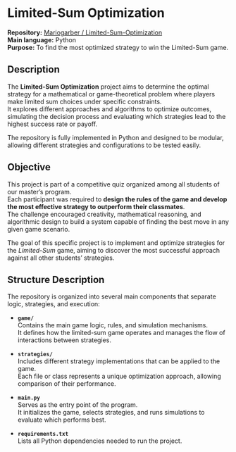 # Limited-Sum Optimization

**Repository:** [Mariogarber / Limited-Sum-Optimization](https://github.com/Mariogarber/Limited-Sum-Optimization)  
**Main language:** Python  
**Purpose:** To find the most optimized strategy to win the Limited-Sum game.

## Description

The **Limited-Sum Optimization** project aims to determine the optimal strategy for a mathematical or game-theoretical problem where players make limited sum choices under specific constraints.  
It explores different approaches and algorithms to optimize outcomes, simulating the decision process and evaluating which strategies lead to the highest success rate or payoff.

The repository is fully implemented in Python and designed to be modular, allowing different strategies and configurations to be tested easily.

## Objective

This project is part of a competitive quiz organized among all students of our master’s program.  
Each participant was required to **design the rules of the game and develop the most effective strategy to outperform their classmates**.  
The challenge encouraged creativity, mathematical reasoning, and algorithmic design to build a system capable of finding the best move in any given game scenario.  

The goal of this specific project is to implement and optimize strategies for the *Limited-Sum* game, aiming to discover the most successful approach against all other students’ strategies.

## Structure Description

The repository is organized into several main components that separate logic, strategies, and execution:

- **`game/`**  
  Contains the main game logic, rules, and simulation mechanisms.  
  It defines how the limited-sum game operates and manages the flow of interactions between strategies.

- **`strategies/`**  
  Includes different strategy implementations that can be applied to the game.  
  Each file or class represents a unique optimization approach, allowing comparison of their performance.

- **`main.py`**  
  Serves as the entry point of the program.  
  It initializes the game, selects strategies, and runs simulations to evaluate which performs best.

- **`requirements.txt`**  
  Lists all Python dependencies needed to run the project.

